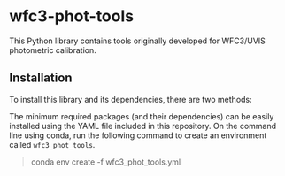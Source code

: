 # wfc3-phot-tools

This Python library contains tools originally developed for WFC3/UVIS photometric calibration.

## Installation

To install this library and its dependencies, there are two methods:

The minimum required packages (and their dependencies) can be easily installed using the YAML file included in this repository. On the command line using conda, run the following command to create an environment called `wfc3_phot_tools`.

> conda env create -f wfc3_phot_tools.yml
